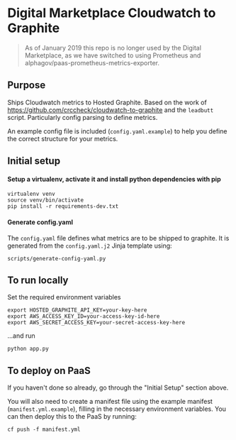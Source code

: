 Digital Marketplace Cloudwatch to Graphite
=========================

> As of January 2019 this repo is no longer used by the Digital Marketplace, as we have switched to using Prometheus and alphagov/paas-prometheus-metrics-exporter.

## Purpose

Ships Cloudwatch metrics to Hosted Graphite.
Based on the work of https://github.com/crccheck/cloudwatch-to-graphite and the `leadbutt` script. Particularly config parsing to define metrics.

An example config file is included (`config.yaml.example`) to help you define the correct structure for your metrics.

## Initial setup

#### Setup a virtualenv, activate it and install python dependencies with pip

```
virtualenv venv
source venv/bin/activate
pip install -r requirements-dev.txt
```

#### Generate config.yaml

The `config.yaml` file defines what metrics are to be shipped to graphite. It is generated from the `config.yaml.j2` Jinja template using:

```
scripts/generate-config-yaml.py
```

## To run locally

Set the required environment variables

```
export HOSTED_GRAPHITE_API_KEY=your-key-here
export AWS_ACCESS_KEY_ID=your-access-key-id-here
export AWS_SECRET_ACCESS_KEY=your-secret-access-key-here
```

...and run

```
python app.py
```

## To deploy on PaaS

If you haven't done so already, go through the "Initial Setup" section above.

You will also need to create a manifest file using the example manifest (`manifest.yml.example`), filling in the necessary environment variables.
You can then deploy this to the PaaS by running:

```
cf push -f manifest.yml
```
